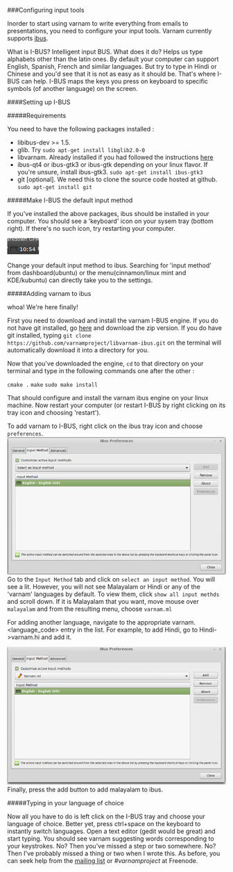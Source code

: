 ###Configuring input tools

Inorder to start using varnam to write everything from emails to presentations, you need to configure your input tools. Varnam currently supports [ibus](http://en.wikipedia.org/wiki/Intelligent_Input_Bus).

What is I-BUS? Intelligent input BUS.
What does it do? Helps us type alphabets other than the latin ones. By default your computer can support English, Spanish, French and similar languages. But try to type in Hindi or Chinese and you'd see that it is not as easy as it should be. That's where I-BUS can help. I-BUS maps the keys you press on keyboard to specific symbols (of another language) on the screen.

####Setting up I-BUS

#####Requirements

You need to have the following packages installed :

+ libibus-dev >= 1.5.
+ glib. Try `sudo apt-get install libglib2.0-0`
+ libvarnam. Already installed if you had followed the instructions [here](guide_getting_started.md)
+ ibus-qt4 or ibus-gtk3 or ibus-gtk depending on your linux flavor. If you're unsure, install ibus-gtk3. `sudo apt-get install ibus-gtk3` 
+ git [optional]. We need this to clone the source code hosted at github. `sudo apt-get install git`

#####Make I-BUS the default input method

If you've installed the above packages, ibus should be installed in your computer. You should see a 'keyboard' icon on your sysem tray (bottom right). If there's no such icon, try restarting your computer.

![ibus system tray](screenshots/ibus_tray.png)

Change your default input method to ibus. Searching for 'input method' from dashboard(ubuntu) or the menu(cinnamon/linux mint and KDE/kubuntu) can directly take you to the settings.

#####Adding varnam to ibus

whoa! We're here finally!

First you need to download and install the varnam I-BUS engine. If you do not have git installed, go [here](https://github.com/varnamproject/libvarnam-ibus) and download the zip version.
If you do have git installed, typing `git clone https://github.com/varnamproject/libvarnam-ibus.git`  on the terminal will automatically download it into a directory for you.

Now that you've downloaded the engine, `cd` to that directory on your terminal and type in the following commands one after the other :

`cmake .`
`make`
`sudo make install`

That should configure and install the varnam ibus engine on your linux machine. Now restart your computer (or restart I-BUS by right clicking on its tray icon and choosing 'restart').

To add varnam to I-BUS, right click on the ibus tray icon and choose `preferences`.
![preferences](screenshots/ibus_preferences.png)
Go to the `Input Method` tab and click on `select an input method`. You will see a lit. However, you will not see Malayalam or Hindi or any of the 'varnam' languages by default. To view them, click `show all input methds` and scroll down. If it is Malayalam that you want, move mouse over `malayalam` and from the resulting menu, choose `varnam.ml`

For adding another language, navigate to the appropriate varnam.<language_code> entry in the list. For example, to add Hindi, go to Hindi->varnam.hi and add it.

![final](screenshots/ibus_final.png)
Finally, press the add button to add malayalam to ibus.

#####Typing in your language of choice

Now all you have to do is left click on the I-BUS tray and choose your language of choice. Better yet, press ctrl+space on the keyboard to instantly switch languages. Open a text editor (gedit would be great) and start typing. You should see varnam suggesting words corresponding to your keystrokes. No? Then you've missed a step or two somewhere. No? Then I've probably missed a thing or two when I wrote this. As before, you can seek help from the [mailing list](https://lists.nongnu.org/mailman/listinfo/varnamproject-discuss) or _#varnamproject_ at Freenode.


